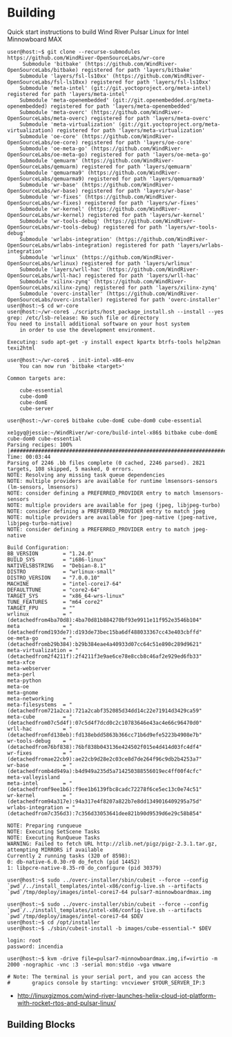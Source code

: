 Building
==

Quick start instructions to build Wind River Pulsar Linux for Intel Minnowboard MAX

    user@host:~$ git clone --recurse-submodules https://github.com/WindRiver-OpenSourceLabs/wr-core
         Submodule 'bitbake' (https://github.com/WindRiver-OpenSourceLabs/bitbake) registered for path 'layers/bitbake'
        Submodule 'layers/fsl-ls10xx' (https://github.com/WindRiver-OpenSourceLabs/fsl-ls10xx) registered for path 'layers/fsl-ls10xx'
        Submodule 'meta-intel' (git://git.yoctoproject.org/meta-intel) registered for path 'layers/meta-intel'
        Submodule 'meta-openembedded' (git://git.openembedded.org/meta-openembedded) registered for path 'layers/meta-openembedded'
        Submodule 'meta-overc' (https://github.com/WindRiver-OpenSourceLabs/meta-overc) registered for path 'layers/meta-overc'
        Submodule 'meta-virtualization' (git://git.yoctoproject.org/meta-virtualization) registered for path 'layers/meta-virtualization'
        Submodule 'oe-core' (https://github.com/WindRiver-OpenSourceLabs/oe-core) registered for path 'layers/oe-core'
        Submodule 'oe-meta-go' (https://github.com/WindRiver-OpenSourceLabs/oe-meta-go) registered for path 'layers/oe-meta-go'
        Submodule 'qemuarm' (https://github.com/WindRiver-OpenSourceLabs/qemuarm) registered for path 'layers/qemuarm'
        Submodule 'qemuarma9' (https://github.com/WindRiver-OpenSourceLabs/qemuarma9) registered for path 'layers/qemuarma9'
        Submodule 'wr-base' (https://github.com/WindRiver-OpenSourceLabs/wr-base) registered for path 'layers/wr-base'
        Submodule 'wr-fixes' (https://github.com/WindRiver-OpenSourceLabs/wr-fixes) registered for path 'layers/wr-fixes'
        Submodule 'wr-kernel' (https://github.com/WindRiver-OpenSourceLabs/wr-kernel) registered for path 'layers/wr-kernel'
        Submodule 'wr-tools-debug' (https://github.com/WindRiver-OpenSourceLabs/wr-tools-debug) registered for path 'layers/wr-tools-debug'
        Submodule 'wrlabs-integration' (https://github.com/WindRiver-OpenSourceLabs/wrlabs-integration) registered for path 'layers/wrlabs-integration'
        Submodule 'wrlinux' (https://github.com/WindRiver-OpenSourceLabs/wrlinux) registered for path 'layers/wrlinux'
        Submodule 'layers/wrll-hac' (https://github.com/WindRiver-OpenSourceLabs/wrll-hac) registered for path 'layers/wrll-hac'
        Submodule 'xilinx-zynq' (https://github.com/WindRiver-OpenSourceLabs/xilinx-zynq) registered for path 'layers/xilinx-zynq'
        Submodule 'overc-installer' (https://github.com/WindRiver-OpenSourceLabs/overc-installer) registered for path 'overc-installer'
    user@host:~$ cd wr-core
    user@host:~/wr-core$ ./scripts/host_package_install.sh --install --yes
    grep: /etc/lsb-release: No such file or directory
    You need to install additional software on your host system
        in order to use the development environment.
    
    Executing: sudo apt-get -y install expect kpartx btrfs-tools help2man texi2html 
    
    user@host:~/wr-core$ . init-intel-x86-env
        You can now run 'bitbake <target>'

    Common targets are:
    
        cube-essential 
        cube-dom0 
        cube-domE
        cube-server
    
    user@host:~/wr-core$ bitbake cube-domE cube-dom0 cube-essential
        
    xe1gyq@jessie:~/WindRiver/wr-core/build-intel-x86$ bitbake cube-domE cube-dom0 cube-essential
    Parsing recipes: 100% |###################################################################################| Time: 00:03:44
    Parsing of 2246 .bb files complete (0 cached, 2246 parsed). 2821 targets, 108 skipped, 5 masked, 0 errors.
    NOTE: Resolving any missing task queue dependencies
    NOTE: multiple providers are available for runtime lmsensors-sensors (lm-sensors, lmsensors)
    NOTE: consider defining a PREFERRED_PROVIDER entry to match lmsensors-sensors
    NOTE: multiple providers are available for jpeg (jpeg, libjpeg-turbo)
    NOTE: consider defining a PREFERRED_PROVIDER entry to match jpeg
    NOTE: multiple providers are available for jpeg-native (jpeg-native, libjpeg-turbo-native)
    NOTE: consider defining a PREFERRED_PROVIDER entry to match jpeg-native
    
    Build Configuration:
    BB_VERSION        = "1.24.0"
    BUILD_SYS         = "i686-linux"
    NATIVELSBSTRING   = "Debian-8.1"
    DISTRO            = "wrlinux-small"
    DISTRO_VERSION    = "7.0.0.10"
    MACHINE           = "intel-corei7-64"
    DEFAULTTUNE       = "core2-64"
    TARGET_SYS        = "x86_64-wrs-linux"
    TUNE_FEATURES     = "m64 core2"
    TARGET_FPU        = ""
    wrlinux           = "(detachedfrom4ba70d8):4ba70d81b884270bf93e9911e11f952e3546b104"
    meta              = "(detachedfromd193de7):d193de73bec15ba6df488033367cc43e403cbffd"
    oe-meta-go        = "(detachedfromb29b384):b29b384eae4a40933d07cc64c51e890c289d9621"
    meta-virtualization = "(detachedfrom2f4211f):2f4211f3e9ae6ce78e8ccb8c46af2e929ed6fb33"
    meta-xfce         
    meta-webserver    
    meta-perl         
    meta-python       
    meta-oe           
    meta-gnome        
    meta-networking   
    meta-filesystems  = "(detachedfrom721a2ca):721a2cabf352085d34dd14c22e71914d3429ca59"
    meta-cube         = "(detachedfrom07c5d4f):07c5d4f7dcd0c2c10783646e43ac4e66c96470d0"
    wrll-hac          = "(detachedfromfd138eb):fd138ebdd5863b366cc71b6d9efe5223b4908e7b"
    wr-tools-debug    = "(detachedfrom76bf838):76bf838b043136e424502f015e4d414d03fc4df4"
    wr-fixes          = "(detachedfromae22cb9):ae22cb9d28e2c03ce8d7de264f96c9db2b4253a7"
    wr-base           = "(detachedfromb4d949a):b4d949a235d5a714250388556019ec4ff00f4cfc"
    meta-valleyisland 
    meta-intel        = "(detachedfromf9ee1b6):f9ee1b6139fbc8cadc72278f6ce5ec13c0e74c51"
    wr-kernel         = "(detachedfrom94a317e):94a317e4f8207a822b7e8dd1349016409295a75d"
    wrlabs-integration = "(detachedfrom7c356d3):7c356d33053641dee821b90d9539d6e29c58b854"
    
    NOTE: Preparing runqueue
    NOTE: Executing SetScene Tasks
    NOTE: Executing RunQueue Tasks
    WARNING: Failed to fetch URL http://zlib.net/pigz/pigz-2.3.1.tar.gz, attempting MIRRORS if available
    Currently 2 running tasks (320 of 8598):
    0: db-native-6.0.30-r0 do_fetch (pid 14452)
    1: libpcre-native-8.35-r0 do_configure (pid 30379)
    
    user@host:~$ sudo ../overc-installer/sbin/cubeit --force --config `pwd`/../install_templates/intel-x86/config-live.sh --artifacts `pwd`/tmp/deploy/images/intel-corei7-64 pulsar7-minnowboardmax.img
    
    user@host:~$ sudo ../overc-installer/sbin/cubeit --force --config `pwd`/../install_templates/intel-x86/config-live.sh --artifacts `pwd`/tmp/deploy/images/intel-corei7-64 $DEV
    user@host:~$ cd /opt/installer
    user@host:~$ ./sbin/cubeit-install -b images/cube-essential-* $DEV

    login: root
    password: incendia

    user@host:~$ kvm -drive file=pulsar7-minnowboardmax.img,if=virtio -m 2000 -nographic -vnc :3 -serial mon:stdio -vga vmware

    # Note: The terminal is your serial port, and you can access the
    #       grapics console by starting: vncviewer $YOUR_SERVER_IP:3


- http://linuxgizmos.com/wind-river-launches-helix-cloud-iot-platform-with-rocket-rtos-and-pulsar-linux/

## Building Blocks
